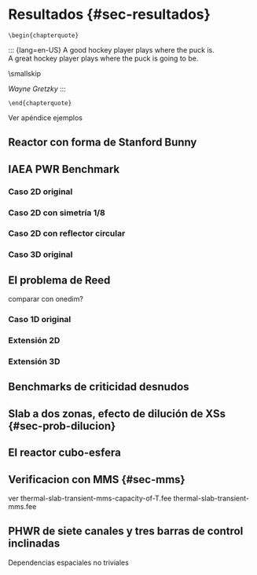 # Resultados {#sec-resultados}

```{=latex}
\begin{chapterquote}
```
::: {lang=en-US}
A good hockey player plays where the puck is.  
A great hockey player plays where the puck is going to be.

\smallskip

_Wayne Gretzky_
:::
```{=latex}
\end{chapterquote}
```


Ver apéndice ejemplos


## Reactor con forma de Stanford Bunny

## IAEA PWR Benchmark

### Caso 2D original

### Caso 2D con simetría 1/8

### Caso 2D con reflector circular

### Caso 3D original

## El problema de Reed

comparar con onedim?

### Caso 1D original

### Extensión 2D

### Extensión 3D

## Benchmarks de criticidad desnudos

## Slab a dos zonas, efecto de dilución de XSs {#sec-prob-dilucion}

## El reactor cubo-esfera
## Verificacion con MMS {#sec-mms}

ver thermal-slab-transient-mms-capacity-of-T.fee  thermal-slab-transient-mms.fee

## PHWR de siete canales y tres barras de control inclinadas

Dependencias espaciales no triviales

